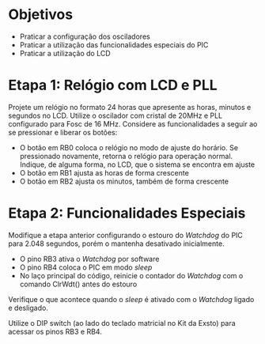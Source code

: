 # Objetivos
- Praticar a configuração dos osciladores
- Praticar a utilização das funcionalidades especiais do PIC
- Praticar a utilização do LCD

# Etapa 1: Relógio com LCD e PLL
Projete um relógio no formato 24 horas que apresente as horas, minutos e segundos no LCD. Utilize o oscilador com cristal de 20MHz e PLL configurado para Fosc de 16 MHz. Considere as funcionalidades a seguir ao se pressionar e liberar os botões:
- O botão em RB0 coloca o relógio no modo de ajuste do horário. Se pressionado novamente, retorna o relógio para operação normal. Indique, de alguma forma, no LCD, que o sistema se encontra em ajuste
- O botão em RB1 ajusta as horas de forma crescente
- O botão em RB2 ajusta os minutos, também de forma crescente

# Etapa 2: Funcionalidades Especiais
Modifique a etapa anterior configurando o estouro do _Watchdog_ do PIC para 2.048 segundos, porém o mantenha desativado inicialmente.
- O pino RB3 ativa o _Watchdog_ por software
- O pino RB4 coloca o PIC em modo _sleep_
- No laço principal do código, reinicie o contador do _Watchdog_ com o comando ClrWdt() antes do estouro

Verifique o que acontece quando o _sleep_ é ativado com o _Watchdog_ ligado e desligado.

Utilize o DIP switch (ao lado do teclado matricial no Kit da Exsto) para acessar os pinos RB3 e RB4.
